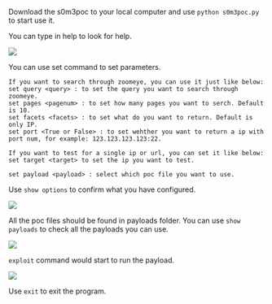 Download the s0m3poc to your local computer and use `python s0m3poc.py` to start use it.

You can type in help to look for help.

![](http://7xp22c.com1.z0.glb.clouddn.com/help.PNG)

You can use set command to set parameters.

	If you want to search through zoomeye, you can use it just like below:
    set query <query> : to set the query you want to search through zoomeye.
    set pages <pagenum> : to set how many pages you want to serch. Default is 10.
    set facets <facets> : to set what do you want to return. Default is only IP.
    set port <True or False> : to set wehther you want to return a ip with port num, for example: 123.123.123.123:22.
        
    If you want to test for a single ip or url, you can set it like below:
    set target <target> to set the ip you want to test.
        
    set payload <payload> : select which poc file you want to use.

Use `show options` to confirm what you have configured.

![](http://7xp22c.com1.z0.glb.clouddn.com/option.PNG)

All the poc files should be found in payloads folder. You can use `show payloads` to check all the payloads you can use.

![](http://7xp22c.com1.z0.glb.clouddn.com/payloads.PNG)

`exploit` command would start to run the payload.

![](http://7xp22c.com1.z0.glb.clouddn.com/exploit.PNG)

Use `exit` to exit the program.